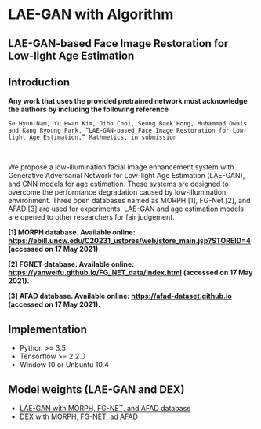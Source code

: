 # LAE-GAN with Algorithm

## LAE-GAN-based Face Image Restoration for Low-light Age Estimation

## Introduction

**Any work that uses the provided pretrained network must acknowledge the authors by including the following reference**

    Se Hyun Nam, Yu Hwan Kim, Jiho Choi, Seung Baek Hong, Muhammad Owais and Kang Ryoung Park, “LAE-GAN-based Face Image Restoration for Low-light Age Estimation,” Mathmetics, in submission 
<br/>

We propose a low-illumination facial image enhancement system with Generative Adversarial Network for Low-light Age Estimation (LAE-GAN), and CNN models for age estimation. These systems are designed to overcome the performance degradation caused by low-illumination environment. Three open databases named as MORPH [1], FG-Net [2], and AFAD [3] are used for experiments. LAE-GAN and age estimation models are opened to other researchers for fair judgement.
<br/>

**[1] MORPH database. Available online: https://ebill.uncw.edu/C20231_ustores/web/store_main.jsp?STOREID=4 (accessed on 17 May 2021)**
<br/>

**[2] FGNET database. Available online: https://yanweifu.github.io/FG_NET_data/index.html (accessed on 17 May 2021).**
<br/>

**[3] AFAD database. Available online: https://afad-dataset.github.io (accessed on 17 May 2021).**
<br/>

## Implementation
* Python >= 3.5
* Tensorflow >= 2.2.0
* Window 10 or Unbuntu 10.4

## Model weights (LAE-GAN and DEX)
* [LAE-GAN with MORPH, FG-NET, and AFAD database](https://drive.google.com/drive/folders/14l0EtfDaIeMeamQuoIRN6sPqp1-WLbTN=sharing)
* [DEX with MORPH, FG-NET, ad AFAD](https://drive.google.com/drive/folders/1zGB3G2MUJftM4AYuncJU66n6QVXdomVD)
